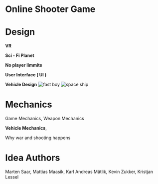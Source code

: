 # Online Shooter Game

# Design
**VR**

**Sci - Fi Planet**

**No player limmits**

**User Interface ( UI )**

**Vehicle Design**
![fast boy](https://user-images.githubusercontent.com/93149372/145199905-039239d8-6770-48a6-96c0-ef846a81639e.png)
![space ship](https://user-images.githubusercontent.com/93149372/145200549-310743cd-79aa-467e-b297-806607a85484.png)

# Mechanics
Game Mechanics,
Weapon Mechanics

**Vehicle Mechanics**,

Why war and shooting happens

# Idea Authors
Marten Saar,
Mattias Maasik,
Karl Andreas Mätlik,
Kevin Zukker,
Kristjan Lessel

